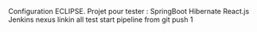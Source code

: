 Configuration ECLIPSE.
Projet pour tester :
 SpringBoot
 Hibernate
 React.js
 Jenkins
 nexus
linkin all
test start pipeline from git push
1
